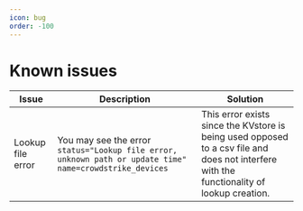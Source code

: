 ```yaml
---
icon: bug
order: -100
---
```


# Known issues

Issue | Description | Solution 
----- | ----------- | --------
Lookup file error | You may see the error `status="Lookup file error, unknown path or update time" name=crowdstrike_devices` | This error exists since the KVstore is being used opposed to a csv file and does not interfere with the functionality of lookup creation. 